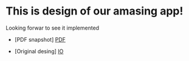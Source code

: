 # This is design of our amasing app!

Looking forwar to see it implemented

* [PDF snapshot] [PDF]
* [Original desing] [IO]
   
   [PDF]: <https://github.com/Youw/MobilePad/tree/master/Design/MobilePad%20Mockup.pdf>
   [IO]:  <https://drive.google.com/file/d/0BxaGH4KWEXKNUkZQcDNBR0o5VU0/view?usp=sharing>
